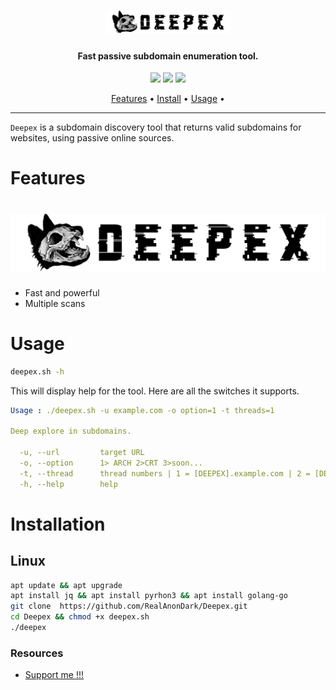 <h1 align="center">
  <img src="files/Deepex.png" alt="subfinder" width="200px">
  <br>
</h1>

<h4 align="center">Fast passive subdomain enumeration tool.</h4>


<p align="center">
<a href="https://github.com/RealAnonDark/Deepex/releases"><img src="https://img.shields.io/github/release-date/RealAnonDark/Deepex"></a>
<a href="https://t.me/RealHashashin"><img src="https://img.shields.io/twitter/follow/RealHashashin.svg?logo=telegram"></a>
<a href="https://discord.gg/projectdiscovery"><img src="https://img.shields.io/discord/695645237418131507.svg?logo=telegram"></a>
</p>

<p align="center">
  <a href="#features">Features</a> •
  <a href="#installation">Install</a> •
  <a href="#usage">Usage</a> •
</p>

---


`Deepex` is a subdomain discovery tool that returns valid subdomains for websites, using passive online sources.
# Features

<h1 align="left">
  <img src="files/Deepex-2[1].png" alt="deepex" width="700px"></a>
  <br>
</h1>

- Fast and powerful 
- Multiple scans

# Usage

```sh
deepex.sh -h
```

This will display help for the tool. Here are all the switches it supports.

```yaml
Usage : ./deepex.sh -u example.com -o option=1 -t threads=1

Deep explore in subdomains.

  -u, --url         target URL
  -o, --option      1> ARCH 2>CRT 3>soon...
  -t, --thread      thread numbers | 1 = [DEEPEX].example.com | 2 = [DEEPEX].[DEEPEX].example.com
  -h, --help        help
```

# Installation

## Linux

```sh
apt update && apt upgrade
apt install jq && apt install pyrhon3 && apt install golang-go 
git clone  https://github.com/RealAnonDark/Deepex.git
cd Deepex && chmod +x deepex.sh
./deepex
```

</td>
</tr>
</table>

### Resources

- [Support me !!!](https://t.me/RealHashashin)

